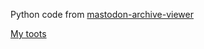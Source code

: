 Python code from [mastodon-archive-viewer](https://github.com/dizzy-labs/mastodon-archive-viewer)

[My toots](https://hikurry.github.io/Mastodon-archive/toots.html)
